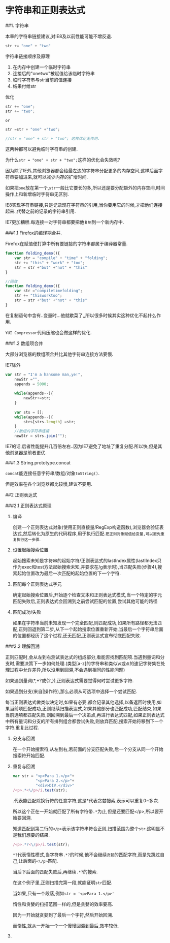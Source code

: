 # 字符串和正则表达式

##1. 字符串

本章的字符串链接建议,对IE8及以前性能可能不增反退.

```javascript
str += "one" + "two"
```

字符串链接顺序及原理

1. 在内存中创建一个临时字符串
2. 连接后的"onetwo"被赋值给该临时字符串
3. 临时字符串与str当前的值连接
4. 结果付给str

优化
```javascript
str += "one";
str += "two";

or

str =str + "one" +"two";

//str = "one" + str + "two"; 这样优化无作用.
```

这两种都可以避免临时字符串的创建.

为什么`str = "one" + str + "two";`这样的优化会失效呢?

因为除了IE外,其他浏览器都会给最左边的字符串分配更多的内存空间,这样后面字符串要加进来,就可以减少内存的扩增时间.

如果把`one`放在第一个,`str`一般比它要长的多,所以还是要分配额外的内存空间,时间操作上和新增临时字符串无区别.

IE8实现字符串链接,只是记录现在字符串的引用,当你要用它的时候,才把他们连接起来.,代替之前的记录的字符串引用.

IE7更加糟糕.每连接一对字符串都要把他`复制`到一个新内存中.

###1.1 Firefox的编译期合并.

Firefox在赋值便打算中所有要链接的字符串都属于编译器常量.

```javascript
function folding_demo(){
    var str = "compile" + "time" + "folding";
    str += "this" + "work" + "too";
    str = str +"but" +"not" + "this"
}

//同效
function folding_demo(){
    var str ="compiletimefolding";
    str += "thisworktoo";
    str = str +"but" +"not" + "this"
}
```

在复制语句中含有..变量时...他就歇菜了,,所以很多时候其实这种优化不起什么作用.

`YUI Compressor`代码压缩也会做这样的优化.

###1.2 数组项合并

大部分浏览器的数组项合并比其他字符串连接方法要慢.

IE7除外

```javascript
var str = "I'm a hansome man,ye!",
    newStr ="",
    appends = 5000;
    
    while(appends--){
        newStr+=str;
    }
    
    var sts = [];
    while(appends--){
        strs[strs.length] =str;
    }
    //数组内字符串连接
    newStr = strs.join("");
```
IE7的话,后者性能提升几百倍左右..因为IE7避免了地址了重复分配.所以快,但是其他浏览器是前者更优.


###1.3 String.prototype.concat

`concat`能连接任意字符串/数组/对象`toString()`.

但是效率在各个浏览器都比较慢,建议不要用.

##2 正则表达式

###2.1 正则表达式原理

1. 编译

    创建一个正则表达式对象(使用正则直接量/RegExp构造函数),浏览器会验证表达式,然后转化为原生的代码程序,用于执行匹配.`把正则对象赋值给变量,可以避免重复执行这一步骤`.
2. 设置起始搜索位置
    
    起始搜索未知是字符串的起始字符/正则表达式的lastIndex属性(lastIIndex只作为exec和test方法起始搜索未知,并要求在/g表示时),当匹配失败(步骤4),搜索起始位置改为最后一次匹配的起始位置的下一个字符.
3. 匹配每个正则表达式字元
    
    确定起始搜索位置后,开始逐个检查文本和正则表达式模式,当一个特定的字元匹配失败后,正则表达式会回溯到之前尝试匹配的位置,尝试其他可能的路径

4. 匹配成功/失败
    
    如果在字符串当前未知发现一个完全匹配,则匹配成功,如果所有路径都无法匹配,正则回退到第二步,从下一个起始搜索位置重新开始,当最后一个字符串后面的位置都经历了这个过程,还无匹配,正则表达式宣布彻底匹配失败.

###2.2 理解回溯

正则匹配时,会从左到右测试表达式的组成部分,看能否找到匹配项.当遇到量词和分支时,需要决策下一步如何处理.(类型[a-z]的字符串和类似\s或`点`的速记字符集在处理过程中允许差异,所以没用到回溯,不会遇到相同的性能问题)

如果遇到量词(*,+?或{2,}),正则表达式需要觉得何时尝试更多字符.

如果遇到分支(来自|操作符),那么必须从可选项中选择一个尝试匹配.

每当正则表达式做类似决定时,如果有必要,都会记录其他选择,以备返回时使用,如果当前项匹配成功,正则继续扫描表达式,如果其他部分也匹配成功,匹配结束,如果当前选项都匹配失败,则回溯到最后一个决策点,再进行表达式匹配,如果正则表达式中所有量词和分支的所有排列组合都尝试失败,则放弃匹配,搜索开始符移到下一个字符.重复此过程.

1. 分支与回溯

    在一个开始搜索符,从左到右,若前面的分支匹配失败,后一个分支从同一个开始搜索符开始匹配.
    
2. 重复与回溯
    
    ```javascript
    var str = "<p>Para 1.</p>"+
              "<p>Para 2.</p>"+
              "<div>DIV.</div>"
    /<p>.*<\/p>/i.test(str);
    ```
    .代表能匹配除换行符的任意字符,这是*代表贪婪搜索,表示可以重复0~多次.
    
    所以这个正在一开始就匹配了所有字符带`.*`为止,但是还要匹配<\/p>,所以要开始要回溯.
    
    知道匹配到第二行的`</p>`表示该字符串符合正则,扫描范围为整个`str`.这明显不是我们想要的结果.
    
    ```javascript
    /<p>.*?<\/p>/i.test(str);
    ```
    `*?`代表惰性模式,当字符串`.*?`的时候,他不会继续`贪婪`的匹配字符,而是先跳过自己,让后面的`<\/p>`匹配.
    
    当后下后面的匹配失败后,再继续`.*?`的搜索.
    
    在这个例子里,正则扫描完第一段,就能证明`str`匹配.
    
    当如果,只有一个段落,例如`str = '<p>Para 1.</p>'`
    
    惰性和贪婪的扫描范围一样的,但是贪婪的效率要高.
    
    因为一开始就贪婪到了最后一个字符,然后开始回溯.
    
    而惰性,就从一开始一个一个慢慢回溯到最后,效率较低.
3. 
